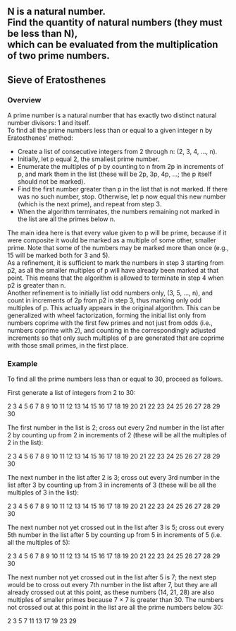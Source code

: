  N is a natural number.  
 Find the quantity of natural numbers (they must be less than N),  
 which can be evaluated from the multiplication of two prime numbers.
 --
## Sieve of Eratosthenes
### Overview
A prime number is a natural number that has exactly two distinct natural number divisors: 1 and itself.  
To find all the prime numbers less than or equal to a given integer n by Eratosthenes' method:  
* Create a list of consecutive integers from 2 through n: (2, 3, 4, ..., n).  
* Initially, let p equal 2, the smallest prime number.  
* Enumerate the multiples of p by counting to n from 2p in increments of p, and mark them in the list (these will be 2p, 3p, 4p, ...; the p itself should not be marked).  
* Find the first number greater than p in the list that is not marked. If there was no such number, stop. Otherwise, let p now equal this new number (which is the next prime), and repeat from step 3.  
* When the algorithm terminates, the numbers remaining not marked in the list are all the primes below n.  
  
The main idea here is that every value given to p will be prime, because if it were composite it would be marked as a multiple of some other, smaller prime. Note that some of the numbers may be marked more than once (e.g., 15 will be marked both for 3 and 5).  
As a refinement, it is sufficient to mark the numbers in step 3 starting from p2, as all the smaller multiples of p will have already been marked at that point. This means that the algorithm is allowed to terminate in step 4 when p2 is greater than n.  
Another refinement is to initially list odd numbers only, (3, 5, ..., n), and count in increments of 2p from p2 in step 3, thus marking only odd multiples of p. This actually appears in the original algorithm. This can be generalized with wheel factorization, forming the initial list only from numbers coprime with the first few primes and not just from odds (i.e., numbers coprime with 2), and counting in the correspondingly adjusted increments so that only such multiples of p are generated that are coprime with those small primes, in the first place.
### Example
To find all the prime numbers less than or equal to 30, proceed as follows.

First generate a list of integers from 2 to 30:

 2  3  4  5  6  7  8  9  10 11 12 13 14 15 16 17 18 19 20 21 22 23 24 25 26 27 28 29 30  
 
The first number in the list is 2; cross out every 2nd number in the list after 2 by counting up from 2 in increments of 2 (these will be all the multiples of 2 in the list):

 2  3  4  5  6  7  8  9  10 11 12 13 14 15 16 17 18 19 20 21 22 23 24 25 26 27 28 29 30  
 
The next number in the list after 2 is 3; cross out every 3rd number in the list after 3 by counting up from 3 in increments of 3 (these will be all the multiples of 3 in the list):

 2  3  4  5  6  7  8  9  10 11 12 13 14 15 16 17 18 19 20 21 22 23 24 25 26 27 28 29 30  
 
The next number not yet crossed out in the list after 3 is 5; cross out every 5th number in the list after 5 by counting up from 5 in increments of 5 (i.e. all the multiples of 5):

 2  3  4  5  6  7  8  9  10 11 12 13 14 15 16 17 18 19 20 21 22 23 24 25 26 27 28 29 30  
 
The next number not yet crossed out in the list after 5 is 7; the next step would be to cross out every 7th number in the list after 7, but they are all already crossed out at this point, as these numbers (14, 21, 28) are also multiples of smaller primes because 7 × 7 is greater than 30. The numbers not crossed out at this point in the list are all the prime numbers below 30:  

 2  3     5     7           11    13          17    19          23                29  
 
